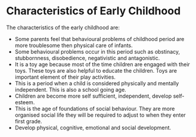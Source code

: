 # Characteristics of Early Childhood
The characteristics of the early childhood are:

- Some parents feel that behavioural problems of childhood period are more troublesome then physical care of infants.
- Some behavioural problems  occur in this period such as obstinacy, stubbornness, disobedience, negativistic and antagonistic.
- It is a toy age because most of the time children are engaged  with their toys. These toys are also helpful to educate the children.
Toys are  important element of their play activities.
- This is a period when a child is considered physically and mentally independent. This is also a school going age.
- Children are become more self sufficient, independent, develop self-esteem.
- This is the age of foundations of social behaviour. They are more organised social life they will be required to adjust to when they
enter first grade.
- Develop physical, cognitive, emotional and social development.
